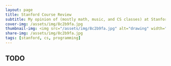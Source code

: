 ```yaml
---
layout: page
title: Stanford Course Review
subtitle: My opinion of (mostly math, music, and CS classes) at Stanford as I take them.
cover-img: /assets/img/8c2b9fa.jpg
thumbnail-img: <img src="/assets/img/8c2b9fa.jpg" alt="drawing" width="150"/>
share-img: /assets/img/8c2b9fa.jpg
tags: [stanford, cs, programming]
---
```

## TODO
